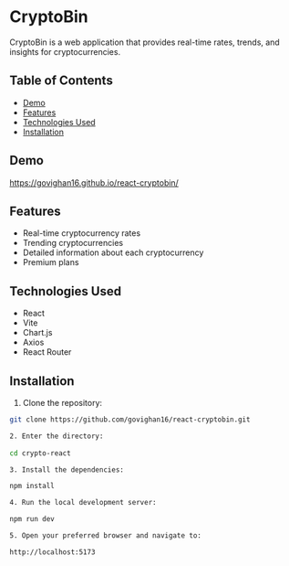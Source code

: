 # CryptoBin

CryptoBin is a web application that provides real-time rates, trends, and insights for cryptocurrencies.

## Table of Contents

- [Demo](#demo)
- [Features](#features)
- [Technologies Used](#technologies-used)
- [Installation](#installation)


## Demo

https://govighan16.github.io/react-cryptobin/

## Features

- Real-time cryptocurrency rates
- Trending cryptocurrencies
- Detailed information about each cryptocurrency
- Premium plans

## Technologies Used

- React
- Vite 
- Chart.js
- Axios
- React Router


## Installation

1. Clone the repository:

```bash
git clone https://github.com/govighan16/react-cryptobin.git

2. Enter the directory:
   
cd crypto-react

3. Install the dependencies:

npm install

4. Run the local development server:

npm run dev

5. Open your preferred browser and navigate to:

http://localhost:5173


